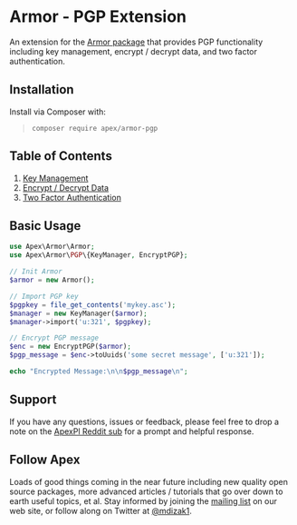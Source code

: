 
# Armor - PGP Extension

An extension for the [Armor package](https://github.com/apexpl/armor/) that provides PGP functionality including key management, encrypt / decrypt data, and two factor authentication.

## Installation

Install via Composer with:

> `composer require apex/armor-pgp`


## Table of Contents

1. [Key Management](https://github.com/apexpl/armor-pgp/blob/master/docs/key_manager.md)
2. [Encrypt / Decrypt Data](https://github.com/apexpl/armor-pgp/blob/master/docs/encrypt.md)
3. [Two Factor Authentication](https://github.com/apexpl/armor-pgp/blob/master/docs/two_factor.md)


## Basic Usage

~~~php
use Apex\Armor\Armor;
use Apex\Armor\PGP\{KeyManager, EncryptPGP};

// Init Armor
$armor = new Armor();

// Import PGP key
$pgpkey = file_get_contents('mykey.asc');
$manager = new KeyManager($armor);
$manager->import('u:321', $pgpkey);

// Encrypt PGP message
$enc = new EncryptPGP($armor);
$pgp_message = $enc->toUuids('some secret message', ['u:321']);

echo "Encrypted Message:\n\n$pgp_message\n";
~~~

## Support

If you have any questions, issues or feedback, please feel free to drop a note on the <a href="https://reddit.com/r/apexpl/">ApexPl Reddit sub</a> for a prompt and helpful response.


## Follow Apex

Loads of good things coming in the near future including new quality open source packages, more advanced articles / tutorials that go over down to earth useful topics, et al.  Stay informed by joining the <a href="https://apexpl.io/">mailing list</a> on our web site, or follow along on Twitter at <a href="https://twitter.com/mdizak1">@mdizak1</a>.



